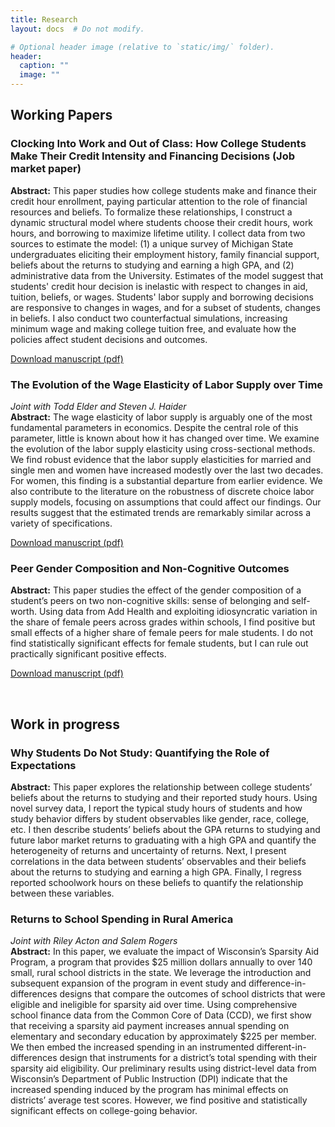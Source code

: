 ```yaml
---
title: Research
layout: docs  # Do not modify.

# Optional header image (relative to `static/img/` folder).
header:
  caption: ""
  image: ""
---
```


## Working Papers

### Clocking Into Work and Out of Class:  How College Students Make Their Credit Intensity and Financing Decisions (Job market paper)

**Abstract:** This paper studies how college students make and finance their credit hour enrollment, paying particular attention to the role of financial resources and beliefs. To formalize these relationships, I construct a dynamic structural model where students choose their credit hours, work hours, and borrowing to maximize lifetime utility. I collect data from two sources to estimate the model: (1) a unique survey of Michigan State undergraduates eliciting their employment history, family financial support, beliefs about the returns to studying and earning a high GPA, and (2) administrative data from the University. Estimates of the model suggest that students' credit hour decision is inelastic with respect to changes in aid, tuition, beliefs, or wages. Students' labor supply and borrowing decisions are responsive to changes in wages, and for a subset of students, changes in beliefs. I also conduct two counterfactual simulations, increasing minimum wage and making college tuition free, and evaluate how the policies affect student decisions and outcomes.

[Download manuscript (pdf)](/drafts/into-work-out-of-class)

### The Evolution of the Wage Elasticity of Labor Supply over Time 
*Joint with Todd Elder and Steven J. Haider*  
**Abstract:** The wage elasticity of labor supply is arguably one of the most fundamental parameters in economics.  Despite the central role of this parameter, little is known about how it has changed over time.  We examine the evolution of the labor supply elasticity using cross-sectional methods.  We find robust evidence that the labor supply elasticities for married and single men and women have increased modestly over the last two decades.  For women, this finding is a substantial departure from earlier evidence.  We also contribute to the literature on the robustness of discrete choice labor supply models, focusing on assumptions that could affect our findings.  Our results suggest that the estimated trends are remarkably similar across a variety of specifications.

[Download manuscript (pdf)](/drafts/wage-elasticity-trends)

### Peer Gender Composition and Non-Cognitive Outcomes
**Abstract:** This paper studies the effect of the gender composition of a student’s peers on two non-cognitive skills: sense of belonging and self-worth. Using data from Add Health and exploiting idiosyncratic variation in the share of female peers across grades within schools, I find positive but small effects of a higher share of female peers for male students. I do not find statistically significant effects for female students, but I can rule out practically significant positive effects.    

[Download manuscript (pdf)](/drafts/peer-gender-and-noncogs)

&nbsp;  

## Work in progress

### Why Students Do Not Study: Quantifying the Role of Expectations
**Abstract:** This paper explores the relationship between college students’ beliefs about the returns to studying and their reported study hours. Using novel survey data, I report the typical study hours of students and how study behavior differs by student observables like gender, race, college, etc. I then describe students’ beliefs about the GPA returns to studying and future labor market returns to graduating with a high GPA and quantify the heterogeneity of returns and uncertainty of returns. Next, I present correlations in the data between students’ observables and their beliefs about the returns to studying and earning a high GPA. Finally, I regress reported schoolwork hours on these beliefs to quantify the relationship between these variables.

### Returns to School Spending in Rural America
*Joint with Riley Acton and Salem Rogers*  
**Abstract:** In this paper, we evaluate the impact of Wisconsin’s Sparsity Aid Program, a program that provides $25 million dollars annually to over 140 small, rural school districts in the state. We leverage the introduction and subsequent expansion of the program in event study and difference-in-differences designs that compare the outcomes of school districts that were eligible and ineligible for sparsity aid over time. Using comprehensive school finance data from the Common Core of Data (CCD), we first show that receiving a sparsity aid payment increases annual spending on elementary and secondary education by approximately $225 per member. We then embed the increased spending in an instrumented different-in-differences design that instruments for a district’s total spending with their sparsity aid eligibility. Our preliminary results using district-level data from Wisconsin’s Department of Public Instruction (DPI) indicate that the increased spending induced by the program has minimal effects on districts’ average test scores. However, we find positive and statistically significant effects on college-going behavior.

